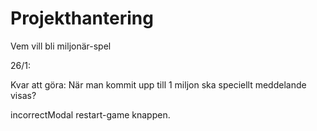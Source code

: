 # Projekthantering
Vem vill bli miljonär-spel

26/1:

Kvar att göra:
När man kommit upp till 1 miljon ska speciellt meddelande visas?

incorrectModal restart-game knappen.

